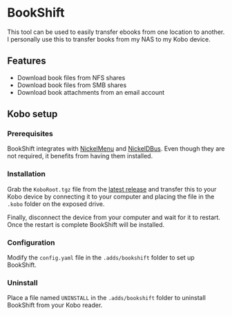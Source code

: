 # BookShift

This tool can be used to easily transfer ebooks from one location to another.
I personally use this to transfer books from my NAS to my Kobo device.

## Features

- Download book files from NFS shares
- Download book files from SMB shares
- Download book attachments from an email account

## Kobo setup

### Prerequisites

BookShift integrates with [NickelMenu](https://pgaskin.net/NickelMenu/) and [NickelDBus](https://github.com/shermp/NickelDBus).
Even though they are not required, it benefits from having them installed.

### Installation

Grab the `KoboRoot.tgz` file from the [latest release](https://github.com/bjw-s-labs/bookshift/releases/latest) and transfer this to your Kobo device by connecting it to your computer and placing the file in the `.kobo` folder on the exposed drive.

Finally, disconnect the device from your computer and wait for it to restart. Once the restart is complete BookShift will be installed.

### Configuration

Modify the `config.yaml` file in the `.adds/bookshift` folder to set up BookShift.

### Uninstall

Place a file named `UNINSTALL` in the `.adds/bookshift` folder to uninstall BookShift from your Kobo reader.
